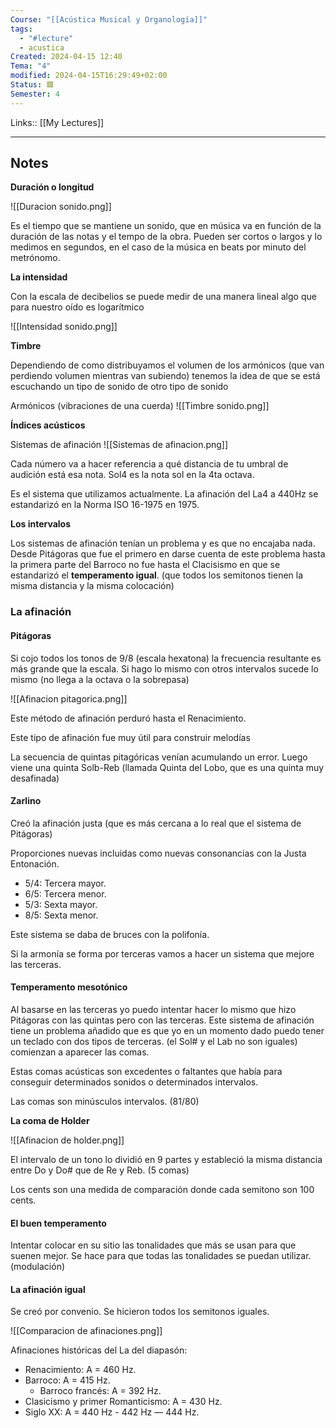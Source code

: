 ```yaml
---
Course: "[[Acústica Musical y Organología]]"
tags:
  - "#lecture"
  - acustica
Created: 2024-04-15 12:40
Tema: "4"
modified: 2024-04-15T16:29:49+02:00
Status: 🟥
Semester: 4
---
```

Links:: [[My Lectures]]
___

## Notes

**Duración o longitud**

![[Duracion sonido.png]]

Es el tiempo que se mantiene un sonido, que en música va en función de la duración de las notas y el tempo de la obra. Pueden ser cortos o largos y lo medimos en segundos, en el caso de la música en beats por minuto del metrónomo.

**La intensidad**

Con la escala de decibelios se puede medir de una manera lineal algo que para nuestro oído es logarítmico

![[Intensidad sonido.png]]

**Timbre**

Dependiendo de como distribuyamos el volumen de los armónicos (que van perdiendo volumen mientras van subiendo) tenemos la idea de que se está escuchando un tipo de sonido de otro tipo de sonido

Armónicos (vibraciones de una cuerda)
![[Timbre sonido.png]]

**Índices acústicos**

Sistemas de afinación
![[Sistemas de afinacion.png]]

Cada número va a hacer referencia a qué distancia de tu umbral de audición está esa nota. Sol4 es la nota sol en la 4ta octava.

Es el sistema que utilizamos actualmente. La afinación del
La4 a 440Hz se estandarizó en la Norma ISO 16-1975 en 1975.

**Los intervalos**

Los sistemas de afinación tenían un problema y es que no encajaba nada. Desde Pitágoras que fue el primero en darse cuenta de este problema hasta la primera parte del 
Barroco no fue hasta el Clacisismo en que se estandarizó el **temperamento igual**. (que todos los semitonos tienen la misma distancia y la misma colocación)

### **La afinación**

#### **Pitágoras**

Si cojo todos los tonos de 9/8 (escala hexatona) la frecuencia resultante es más grande que la escala. Si hago lo mismo con otros intervalos sucede lo mismo (no llega a la octava o la sobrepasa)

![[Afinacion pitagorica.png]]

Este método de afinación perduró hasta el Renacimiento.

Este tipo de afinación fue muy útil para construir melodías

La secuencia de quintas pitagóricas venían acumulando un error. Luego viene una quinta Solb-Reb (llamada Quinta del Lobo, que es una quinta muy desafinada)

#### **Zarlino**

Creó la afinación justa (que es más cercana a lo real que el sistema de Pitágoras)

Proporciones nuevas incluidas como nuevas consonancias con la Justa Entonación.

- 5/4: Tercera mayor.
 - 6/5: Tercera menor.
- 5/3: Sexta mayor.
 - 8/5: Sexta menor.

Este sistema se daba de bruces con la polifonía. 

Si la armonía se forma por terceras vamos a hacer un sistema que mejore las terceras.


#### Temperamento mesotónico

Al basarse en las terceras yo puedo intentar hacer lo mismo que hizo Pitágoras con las quintas pero con las terceras. Este sistema de afinación tiene un problema añadido que es que yo en un momento dado puedo tener un teclado con dos tipos de terceras. (el Sol# y el Lab no son iguales) comienzan a aparecer las comas.

Estas comas acústicas son excedentes o faltantes que había para conseguir determinados sonidos o determinados intervalos.

Las comas son minúsculos intervalos. (81/80)

**La coma de Holder** 

![[Afinacion de holder.png]]

El intervalo de un tono lo dividió en 9 partes y estableció la misma distancia entre Do y Do# que de Re y Reb. (5 comas)

Los cents son una medida de comparación donde cada semitono son 100 cents.

#### El buen temperamento

Intentar colocar en su sitio las tonalidades que más se usan para que suenen mejor. Se hace para que todas las tonalidades se puedan utilizar. (modulación)

#### La afinación igual

Se creó por convenio. Se hicieron todos los semitonos iguales.

![[Comparacion de afinaciones.png]]

Afinaciones históricas del La del diapasón:
- Renacimiento: A = 460 Hz.
- Barroco: A = 415 Hz.
	- Barroco francés: A = 392 Hz.
- Clasicismo y primer Romanticismo: A = 430 Hz.
- Siglo XX: A = 440 Hz - 442 Hz — 444 Hz.

